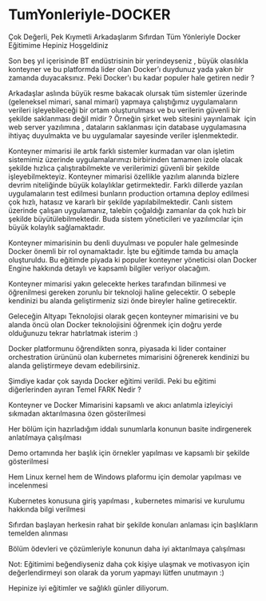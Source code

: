 # TumYonleriyle-DOCKER

Çok Değerli, Pek Kıymetli Arkadaşlarım Sıfırdan Tüm Yönleriyle Docker Eğitimime Hepiniz Hoşgeldiniz 

Son beş yıl içerisinde BT endüstrisinin bir yerindeyseniz , büyük olasılıkla konteyner ve bu platformda lider olan Docker’ı duydunuz yada yakın bir zamanda duyacaksınız. Peki Docker'ı bu kadar populer hale getiren nedir ?

Arkadaşlar aslında büyük resme bakacak olursak tüm sistemler üzerinde (geleneksel mimari, sanal mimari) yapmaya çalıştığımız uygulamaların verileri işleyebileceği bir ortam oluşturulması ve bu verilerin güvenli bir şekilde saklanması değil midir ? Örneğin şirket web sitesini yayınlamak  için web server yazılımına , dataların saklanması için database uygulamasına ihtiyaç duyulmakta ve bu uygulamalar sayesinde veriler işlenmektedir.

Konteyner mimarisi ile artık farklı sistemler kurmadan var olan işletim sistemimiz üzerinde uygulamalarımızı birbirinden tamamen izole olacak şekilde hızlıca çalıştırabilmekte ve verilerimizi güvenli bir şekilde işleyebilmekteyiz. Konteyner mimarisi özellikle yazılım alanında bizlere devrim niteliğinde büyük kolaylıklar getirmektedir. Farklı dillerde yazılan uygulamaların test edilmesi bunların production ortamına deploy edilmesi çok hızlı, hatasız ve kararlı bir şekilde yapılabilmektedir. Canlı sistem üzerinde çalışan uygulamanız, talebin çoğaldığı zamanlar da çok hızlı bir şekilde büyütülebilmektedir. Buda sistem yöneticileri ve yazılımcılar için büyük kolaylık sağlamaktadır.

Konteyner mimarisinin bu denli duyulması ve populer hale gelmesinde Docker önemli bir rol oynamaktadır. İşte bu eğitimde tamda bu amaçla oluşturuldu. Bu eğitimde piyada ki populer konteyner yöneticisi olan Docker Engine hakkında detaylı ve kapsamlı bilgiler veriyor olacağım. 

Konteyner mimarisi yakın gelecekte herkes tarafından bilinmesi ve öğrenilmesi gereken zorunlu bir teknoloji haline gelecektir. O sebeple kendinizi bu alanda geliştirmeniz sizi önde bireyler haline getirecektir.

Geleceğin Altyapı Teknolojisi olarak geçen konteyner mimarisini ve bu alanda öncü olan Docker teknolojisini öğrenmek için doğru yerde olduğunuzu tekrar hatırlatmak isterim :)

Docker platformunu öğrendikten sonra, piyasada ki lider container orchestration ürününü olan kubernetes mimarisini öğrenerek kendinizi bu alanda geliştirmeye devam edebilirsiniz.

Şimdiye kadar çok sayıda Docker eğitimi verildi. Peki bu eğitimi diğerlerinden ayıran Temel FARK Nedir ?

Konteyner ve Docker Mimarisini kapsamlı ve akıcı anlatımla izleyiciyi sıkmadan aktarılmasına özen gösterilmesi

Her bölüm için hazırladığım iddalı sunumlarla konunun basite indirgenerek anlatılmaya çalışılması

Demo ortamında her başlık için örnekler yapılması ve kapsamlı bir şekilde gösterilmesi

Hem Linux kernel hem de Windows plaformu için demolar yapılması ve incelenmesi

Kubernetes konusuna giriş yapılması , kubernetes mimarisi ve kurulumu hakkında bilgi verilmesi

Sıfırdan başlayan herkesin rahat bir şekilde konuları anlaması için başlıkların temelden alınması

Bölüm ödevleri ve çözümleriyle konunun daha iyi aktarılmaya çalışılması  

Not: Eğitimimi beğendiyseniz daha çok kişiye ulaşmak ve motivasyon için değerlendirmeyi son olarak da yorum yapmayı lütfen unutmayın :)

Hepinize iyi eğitimler ve sağlıklı günler diliyorum.
